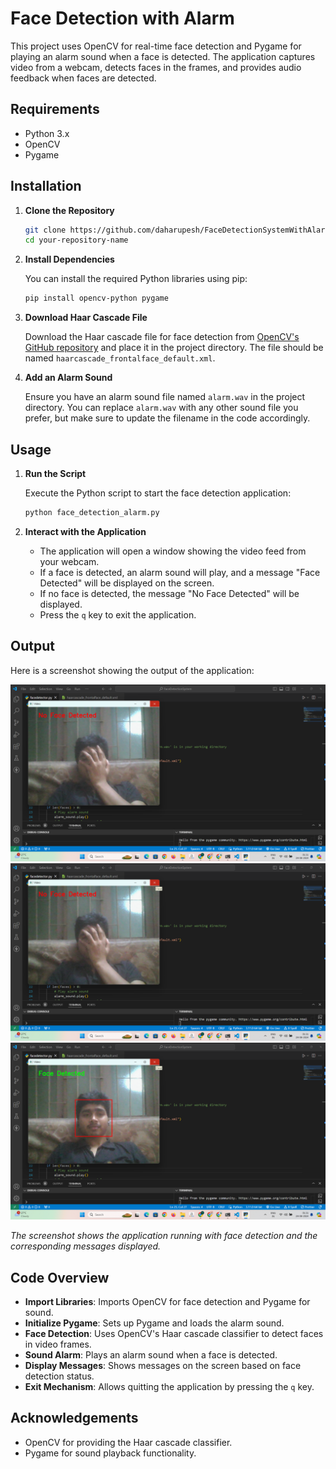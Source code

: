 
# Face Detection with Alarm

This project uses OpenCV for real-time face detection and Pygame for playing an alarm sound when a face is detected. The application captures video from a webcam, detects faces in the frames, and provides audio feedback when faces are detected.

## Requirements

- Python 3.x
- OpenCV
- Pygame

## Installation

1. **Clone the Repository**

   ```bash
   git clone https://github.com/daharupesh/FaceDetectionSystemWithAlarm.git
   cd your-repository-name
   ```

2. **Install Dependencies**

   You can install the required Python libraries using pip:

   ```bash
   pip install opencv-python pygame
   ```

3. **Download Haar Cascade File**

   Download the Haar cascade file for face detection from [OpenCV's GitHub repository](https://github.com/opencv/opencv/tree/master/data/haarcascades) and place it in the project directory. The file should be named `haarcascade_frontalface_default.xml`.

4. **Add an Alarm Sound**

   Ensure you have an alarm sound file named `alarm.wav` in the project directory. You can replace `alarm.wav` with any other sound file you prefer, but make sure to update the filename in the code accordingly.

## Usage

1. **Run the Script**

   Execute the Python script to start the face detection application:

   ```bash
   python face_detection_alarm.py
   ```

2. **Interact with the Application**

   - The application will open a window showing the video feed from your webcam.
   - If a face is detected, an alarm sound will play, and a message "Face Detected" will be displayed on the screen.
   - If no face is detected, the message "No Face Detected" will be displayed.
   - Press the `q` key to exit the application.

## Output

Here is a screenshot showing the output of the application:

![Output Screenshot](Screenshot/Screenshot%20(312).png)
![Output Screenshot](Screenshot/Screenshot%20(313).png)
![Output Screenshot](Screenshot/Screenshot%20(314).png)

*The screenshot shows the application running with face detection and the corresponding messages displayed.*

## Code Overview

- **Import Libraries**: Imports OpenCV for face detection and Pygame for sound.
- **Initialize Pygame**: Sets up Pygame and loads the alarm sound.
- **Face Detection**: Uses OpenCV's Haar cascade classifier to detect faces in video frames.
- **Sound Alarm**: Plays an alarm sound when a face is detected.
- **Display Messages**: Shows messages on the screen based on face detection status.
- **Exit Mechanism**: Allows quitting the application by pressing the `q` key.



## Acknowledgements

- OpenCV for providing the Haar cascade classifier.
- Pygame for sound playback functionality.
```
